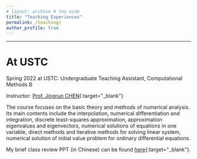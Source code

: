 ```yaml
---
# layout: archive # too wide
title: "Teaching Experiences"
permalink: /teaching/
author_profile: true
---
```


<!-- {% include toc %} -->
---

# At USTC 

Spring 2022 at USTC: Undergraduate Teaching Assistant, Computational Methods B 

Instructor: [Prof. Jingrun CHEN](https://faculty.ustc.edu.cn/chenjingrun/en/index/601834/list/index.htm "Prof. Jingrun CHEN's homepage"){:target="_blank"} 

The course focuses on the basic theory and methods of numerical analysis. Its main contents include the interpolation, numerical differentiation and integration, discrete least-squares approximation, approximation eigenvalues and eigenvectors, numerical solutions of equations in one variable, direct methods and iterative methods for solving linear system, numerical solution of initial value problem for ordinary differential equations. 

My brief class review PPT (in Chinese) can be found [here](../files/teaching/review1.pdf "class review PPT (in Chinese)"){:target="_blank"}. 
